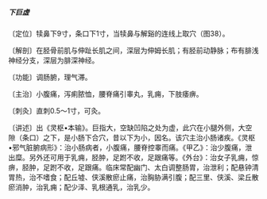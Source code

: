 ##### 下巨虚

〔定位〕犊鼻下9寸，条口下1寸，当犊鼻与解谿的连线上取穴（图38）。

〔解剖〕在胫骨前肌与伸趾长肌之间，深层为伸姆长肌；有胫前动静脉；布有腓浅神经分支，深层为腓深神经。

〔功能〕调肠腑，理气滞。

〔主治〕小腹痛，泻痢脓恤，腰脊痛引睾丸，乳痈，下肢痿痹。  

〔刺灸〕直刺0.5〜1寸，可灸。   

〔讲述〕出《灵枢•本输》。巨指大，空缺凹陷之处为虚，此穴在小腿外侧，大空隙（条口）之下，是小肠下合穴，昔以下为小，因名。该穴主治小肠诸疾。《灵枢•邪气脏腑病形》：治小肠病者，小腹痛，腰脊控睾而痛。《甲乙》：治少腹痛，泄出糜。另外还可用于乳痈，胫肿，足跗不收，足跟痛等。《外台》：治女子乳痈，惊痹，胫肿，足跗不收，足跟痛。临床常配幽门、太白调整肠胃，治泄利；配悬钟清胃热，治不嗜食；配丘墟、侠溪散瘀止痛，治胸胁满引腹；配三里、侠溪、梁丘散瘀消肿，治乳痈；配少泽、乳根通乳，治乳少。
